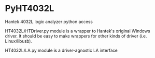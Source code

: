 # PyHT4032L
Hantek 4032L logic analyzer python access

HT4032L/HTDriver.py module is a wrapper to Hantek's original Windows driver. It should be easy to make wrappers for other kinds of driver (i.e. Linux/libusb).

HT4032L/LA.py module is a driver-agnostic LA interface
